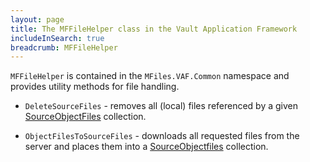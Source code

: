 ```yaml
---
layout: page
title: The MFFileHelper class in the Vault Application Framework
includeInSearch: true
breadcrumb: MFFileHelper
---
```


`MFFileHelper` is contained in the `MFiles.VAF.Common` namespace and provides utility methods for file handling.

* `DeleteSourceFiles` - removes all (local) files referenced by a given [SourceObjectFiles](https://developer.m-files.com/APIs/COM-API/Reference/index.html#MFilesAPI~SourceObjectFiles.html) collection.

* `ObjectFilesToSourceFiles` - downloads all requested files from the server and places them into a [SourceObjectfiles](https://developer.m-files.com/APIs/COM-API/Reference/index.html#MFilesAPI~SourceObjectFiles.html) collection.